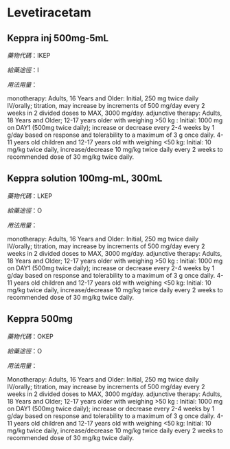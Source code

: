 # Levetiracetam

## Keppra inj 500mg-5mL

*藥物代碼*：IKEP

*給藥途徑*：I

*用法用量*：

monotherapy: Adults, 16 Years and Older: Initial, 250 mg twice daily IV/orally; titration, may increase by increments of 500 mg/day every 2 weeks in 2 divided doses to MAX, 3000 mg/day. adjunctive therapy: Adults, 18 Years and Older; 12-17 years older with weighing >50 kg : Initial: 1000 mg on DAY1 (500mg twice daily); increase or decrease every 2-4 weeks by 1 g/day based on response and tolerability to a maximum of 3 g once daily. 4-11 years old children and 12-17 years old with weighing <50 kg: Initial: 10 mg/kg twice daily, increase/decrease 10 mg/kg twice daily every 2 weeks to recommended dose of 30 mg/kg twice daily.

## Keppra solution 100mg-mL, 300mL

*藥物代碼*：LKEP

*給藥途徑*：O

*用法用量*：

monotherapy: Adults, 16 Years and Older: Initial, 250 mg twice daily IV/orally; titration, may increase by increments of 500 mg/day every 2 weeks in 2 divided doses to MAX, 3000 mg/day. adjunctive therapy: Adults, 18 Years and Older; 12-17 years older with weighing >50 kg : Initial: 1000 mg on DAY1 (500mg twice daily); increase or decrease every 2-4 weeks by 1 g/day based on response and tolerability to a maximum of 3 g once daily. 4-11 years old children and 12-17 years old with weighing <50 kg: Initial: 10 mg/kg twice daily, increase/decrease 10 mg/kg twice daily every 2 weeks to recommended dose of 30 mg/kg twice daily.

## Keppra 500mg

*藥物代碼*：OKEP

*給藥途徑*：O

*用法用量*：

Monotherapy: Adults, 16 Years and Older: Initial, 250 mg twice daily IV/orally; titration, may increase by increments of 500 mg/day every 2 weeks in 2 divided doses to MAX, 3000 mg/day. adjunctive therapy: Adults, 18 Years and Older; 12-17 years older with weighing >50 kg : Initial: 1000 mg on DAY1 (500mg twice daily); increase or decrease every 2-4 weeks by 1 g/day based on response and tolerability to a maximum of 3 g once daily. 4-11 years old children and 12-17 years old with weighing <50 kg: Initial: 10 mg/kg twice daily, increase/decrease 10 mg/kg twice daily every 2 weeks to recommended dose of 30 mg/kg twice daily.

